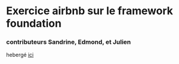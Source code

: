 # Exercice airbnb sur le framework foundation  
  
### contributeurs Sandrine, Edmond, et Julien  
  
    
hebergé [ici](https://simplejul.github.io/airbnbfoundation/)  